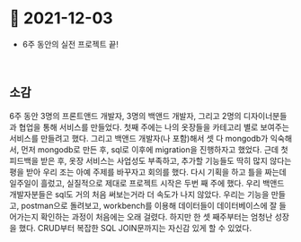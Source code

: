 # 📝 2021-12-03

- 6주 동안의 실전 프로젝트 끝!

<br>

## 소감
6주 동안 3명의 프론트앤드 개발자, 3명의 백앤드 개발자, 그리고 2명의 디자이너분들과 협업을 통해 서비스를 만들었다. 첫째 주에는 나의 옷장들을 카테고리 별로 보여주는 서비스를 만들려고 했다. 그리고 백앤드 개발자(나 포함)해서 셋 다 mongodb가 익숙해서, 먼저 mongodb로 만든 후, sql로 이후에 migration을 진행하자고 했었다. 근데 첫 피드백을 받은 후, 옷장 서비스는 사업성도 부족하고, 추가할 기능들도 딱히 많지 않다는 평을 받아 우리 조는 아예 주제를 바꾸자고 회의를 했다. 다시 기획을 하고 틀을 짜는데 일주일이 흘렀고, 실질적으로 제대로 프로젝트 시작은 두번 째 주에 했다. 우리 백앤드 개발자분들은 sql도 거의 처음 써보는거라 더 속도가 나지 않았다. 우리는 기능을 만들고, postman으로 돌려보고, workbench를 이용해 데이터들이 데이터베이스에 잘 들어가는지 확인하는 과정이 처음에는 오래 걸렸다. 하지만 한 셋 째주부터는 엄청난 성장을 했다. CRUD부터 복잡한 SQL JOIN문까지는 자신감 있게 할 수 있었다.   